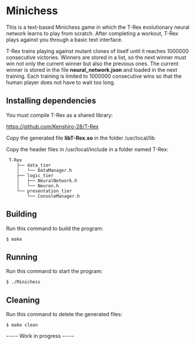 # Minichess

This is a text-based Minichess game in which the T-Rex evolutionary neural network learns to play from scratch. After completing a workout, T-Rex plays against you through a basic text interface.

T-Rex trains playing against mutant clones of itself until it reaches 1000000 consecutive victories. Winners are stored in a list, so the next winner must win not only the current winner but also the previous ones. The current winner is stored in the file **neural_network.json** and loaded in the next training. Each training is limited to 1000000 consecutive wins so that the human player does not have to wait too long.

## Installing dependencies

You must compile T-Rex as a shared library:

https://github.com/Kenshiro-28/T-Rex

Copy the generated file **libT-Rex.so** in the folder /usr/local/lib

Copy the header files in /usr/local/include in a folder named T-Rex:

``` 
 T-Rex
    ├── data_tier
    │   └── DataManager.h
    ├── logic_tier
    │   ├── NeuralNetwork.h
    │   └── Neuron.h
    └── presentation_tier
        └── ConsoleManager.h
```
## Building

Run this command to build the program:

```
$ make
```

## Running

Run this command to start the program:

```
$ ./Minichess
```

## Cleaning

Run this command to delete the generated files:

```
$ make clean
```

----- Work in progress -----
